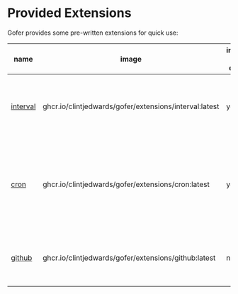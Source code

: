 # Provided Extensions

Gofer provides some pre-written extensions for quick use:

| name                      | image                                                  | included by default | description                                                                                                       |
| ------------------------- | ------------------------------------------------------ | ------------------- | ----------------------------------------------------------------------------------------------------------------- |
| [interval](./interval.md) | ghcr.io/clintjedwards/gofer/extensions/interval:latest | yes                 | Interval extensions an event after a predetermined amount of time has passed.                                     |
| [cron](./cron.md)         | ghcr.io/clintjedwards/gofer/extensions/cron:latest     | yes                 | Cron is used for longer termed, more nuanced intervals. For instance, running a pipeline every year on Christmas. |
| [github](./github.md)     | ghcr.io/clintjedwards/gofer/extensions/github:latest   | no                  | Allow your pipelines to run based on branch, tag, or release activity.                                            |
